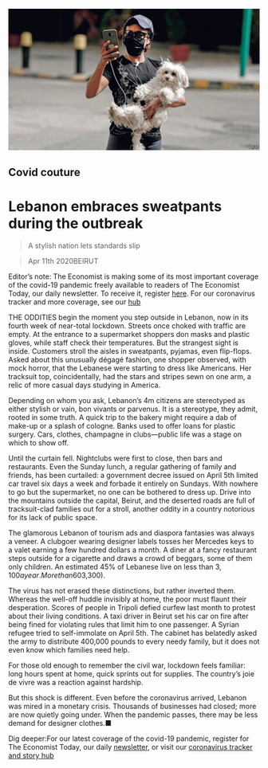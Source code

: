 ![](./images/20200411_MAP005_0.jpg)

## Covid couture

# Lebanon embraces sweatpants during the outbreak

> A stylish nation lets standards slip

> Apr 11th 2020BEIRUT

Editor’s note: The Economist is making some of its most important coverage of the covid-19 pandemic freely available to readers of The Economist Today, our daily newsletter. To receive it, register [here](https://www.economist.com//newslettersignup). For our coronavirus tracker and more coverage, see our [hub](https://www.economist.com//coronavirus)

THE ODDITIES begin the moment you step outside in Lebanon, now in its fourth week of near-total lockdown. Streets once choked with traffic are empty. At the entrance to a supermarket shoppers don masks and plastic gloves, while staff check their temperatures. But the strangest sight is inside. Customers stroll the aisles in sweatpants, pyjamas, even flip-flops. Asked about this unusually dégagé fashion, one shopper observed, with mock horror, that the Lebanese were starting to dress like Americans. Her tracksuit top, coincidentally, had the stars and stripes sewn on one arm, a relic of more casual days studying in America.

Depending on whom you ask, Lebanon’s 4m citizens are stereotyped as either stylish or vain, bon vivants or parvenus. It is a stereotype, they admit, rooted in some truth. A quick trip to the bakery might require a dab of make-up or a splash of cologne. Banks used to offer loans for plastic surgery. Cars, clothes, champagne in clubs—public life was a stage on which to show off.

Until the curtain fell. Nightclubs were first to close, then bars and restaurants. Even the Sunday lunch, a regular gathering of family and friends, has been curtailed: a government decree issued on April 5th limited car travel six days a week and forbade it entirely on Sundays. With nowhere to go but the supermarket, no one can be bothered to dress up. Drive into the mountains outside the capital, Beirut, and the deserted roads are full of tracksuit-clad families out for a stroll, another oddity in a country notorious for its lack of public space.

The glamorous Lebanon of tourism ads and diaspora fantasies was always a veneer. A clubgoer wearing designer labels tosses her Mercedes keys to a valet earning a few hundred dollars a month. A diner at a fancy restaurant steps outside for a cigarette and draws a crowd of beggars, some of them only children. An estimated 45% of Lebanese live on less than $3,100 a year. More than 60% of the 2.8m accounts in local banks contain under 5m Lebanese pounds ($3,300).

The virus has not erased these distinctions, but rather inverted them. Whereas the well-off huddle invisibly at home, the poor must flaunt their desperation. Scores of people in Tripoli defied curfew last month to protest about their living conditions. A taxi driver in Beirut set his car on fire after being fined for violating rules that limit him to one passenger. A Syrian refugee tried to self-immolate on April 5th. The cabinet has belatedly asked the army to distribute 400,000 pounds to every needy family, but it does not even know which families need help.

For those old enough to remember the civil war, lockdown feels familiar: long hours spent at home, quick sprints out for supplies. The country’s joie de vivre was a reaction against hardship.

But this shock is different. Even before the coronavirus arrived, Lebanon was mired in a monetary crisis. Thousands of businesses had closed; more are now quietly going under. When the pandemic passes, there may be less demand for designer clothes.■

Dig deeper:For our latest coverage of the covid-19 pandemic, register for The Economist Today, our daily [newsletter](https://www.economist.com//newslettersignup), or visit our [coronavirus tracker and story hub](https://www.economist.com//coronavirus)